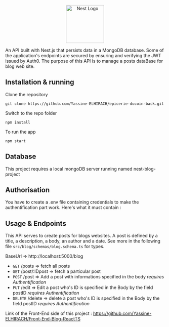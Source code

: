 <p align="center">
  <a href="http://nestjs.com/" target="blank"><img src="https://nestjs.com/img/logo-small.svg" width="120" alt="Nest Logo" /></a>
</p>

[circleci-image]: https://img.shields.io/circleci/build/github/nestjs/nest/master?token=abc123def456
[circleci-url]: https://circleci.com/gh/nestjs/nest

<p>An API built with Nest.js that persists data in a MongoDB database. Some of the application's endpoints are secured by ensuring and verifying the JWT issued by Auth0.
The purpose of this API is to manage a posts dataBase for blog web site.
</p>
  <!--[![Backers on Open Collective](https://opencollective.com/nest/backers/badge.svg)](https://opencollective.com/nest#backer)
  [![Sponsors on Open Collective](https://opencollective.com/nest/sponsors/badge.svg)](https://opencollective.com/nest#sponsor)-->


## Installation & running

Clone the repository

    git clone https://github.com/Yassine-ELHIRACH/epicerie-ducoin-back.git
  
Switch to the repo folder

    npm install

  
To run the app

    npm start

## Database

This project requires a local mongoDB server running named nest-blog-project

## Authorisation

You have to create a .env file containing credentials to make the authentification part work.
Here's what it must contain : 

## Usage & Endpoints

This API serves to create posts for blogs websites. A post is defined by a title, a description, a body, an author and a date. See more in the following file `src/blog/schemas/blog.schema.ts` for types.

BaseUrl => http://localhost:5000/blog

- `GET` /posts => fetch all posts
- `GET` /post/:IDpost => fetch a particular post
- `POST` /post => Add a post with informations specified in the body *requires Authentification*
- `PUT` /edit => Edit a post who's ID is specified in the Body by the field postID *requires Authentification*
- `DELETE` /delete => delete a post who's ID is specified in the Body by the field postID *requires Authentification*

Link of the Front-End side of this project : https://github.com/Yassine-ELHIRACH/Front-End-Blog-ReactTS


